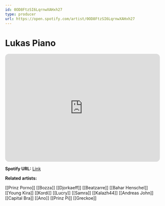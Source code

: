 ```yaml
---
id: 0OD8FtzSI6LqrnwXAHxh27
type: producer
url: https://open.spotify.com/artist/0OD8FtzSI6LqrnwXAHxh27
---
```

# Lukas Piano

<iframe style="border-radius:12px" src="https://open.spotify.com/embed/artist/0OD8FtzSI6LqrnwXAHxh27" width="100%" height="352" frameBorder="0" allowfullscreen="" allow="autoplay; clipboard-write; encrypted-media; fullscreen; picture-in-picture" loading="lazy"></iframe>

**Spotify URL:** [Link](https://open.spotify.com/artist/0OD8FtzSI6LqrnwXAHxh27)

**Related artists:**

[[Prinz Porno]]
[[Bozza]]
[[Djorkaeff]]
[[Beatzarre]]
[[Bahar Henschel]]
[[Young Kira]]
[[Kordi]]
[[Lucry]]
[[Samra]]
[[Kalazh44]]
[[Andreas John]]
[[Capital Bra]]
[[Ano]]
[[Prinz Pi]]
[[Greckoe]]
